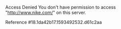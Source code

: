 Access Denied You don't have permission to access "http://www.nike.com/" on this server.

Reference #18.1da42b17.1593492532.d61c2aa